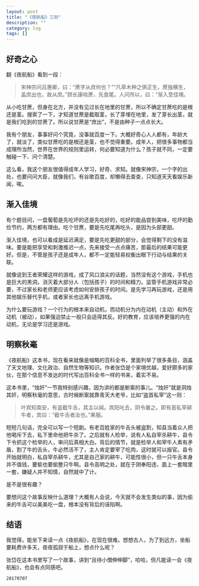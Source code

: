 ```yaml
---
layout: post
title: "《夜航船》三则"
description: ""
category: log
tags: []
---
```


## 好奇之心

翻《夜航船》看到一段：

> 宋神宗问吕惠卿，曰：“蔗字从庶何也？”“凡草木种之俱正生，蔗独横生，盖庶出也，故从庶。”顾长康啖蔗，先食尾。人问所以，曰：“渐入至佳境。

从小吃甘蔗，但身在北方，并没有见过长在地里的甘蔗，所以不确定甘蔗吃的是根还是茎。搜索了一下，才知道甘蔗是截取茎，长了芽埋在地里，发了芽长出茎，就是我们吃到的甘蔗了。所以说甘蔗是“庶出”，不是由种子一点点长大。

我有个朋友，事事好问个究竟，没事就百度一下。大概好奇心人人都有，年龄大了，就淡了，类似甘蔗吃的是根还是茎，也不觉得重要。成年人，把很多事物都当成理所当然，世界在世界的规则里运转，何必要知道为什么？孩子就不同，一定要触碰一下、问个清楚。

这么看，我这个朋友很值得成年人学习，好奇、求知。就像宋神宗，一个字的出处，也要问问大臣，就像我们，有谷歌百度，却懒得去查查，只知道天天看娱乐新闻，唉。

## 渐入佳境


有个题目问，一盘葡萄是先吃坏的还是先吃好的，吃好的能品尝到美味，吃坏的勤俭节约，两方都有理由。吃个甘蔗，要是先吃尾再吃头，是因为头部更甜。

渐入佳境，也可以看成是延迟满足，要是先吃更甜的部分，会觉得剩下的没有滋味。要是能把享受和刺激推迟一点，先来接受一点点痛苦，那最后的结果可能更好。但是，不管是孩子还是成年人，都不一定能轻易权衡出眼下行动与结果的关联。

就像说到王者荣耀这样的游戏，成了风口浪尖的话题，当然没有这个游戏，手机也是巨大的黑洞，消灭着大部分人（包括孩子）的时间和精力。监管手机游戏非常必要，不过家长和老师更应该考虑如何安排孩子的时间。是先学习再玩游戏，还是用其他娱乐替代手机，或者家长也远离手机游戏。

为什么要玩游戏？一个行为的根本来自动机，而动机分为内在动机（主动）和外在动机（被动），如果强迫禁止一般只会适得其反。好的教育，应该培养更强的内在动机，无论是学习还是游戏。

## 明察秋毫

《夜航船》这本书，现在看来就像是缩略的百科全书，里面列举了很多条目，涵盖了天文地理、文化政治、自然生物等知识。作者张岱是个家境优越，爱好颇多的家伙，在那个信息不发达的时代写出百科全书一样的书来，着实不易。

这本书里，“烛奸”一节我特别感兴趣，因为讲的都是断案的事儿。“烛奸”就是洞烛其奸，明察秋毫的意思，古时候断案就靠青天大老爷，比如“盗首私宰”这一则：

> 叶宾知南安，有盗截牛舌，其主以闻。宾阳叱去，阴令屠之。即有首私宰耕牛者，宾曰：“截牛舌者汝也。”果服。

短短几句话，完全可以写一个短剧。有老百姓家的牛舌头被盗割，知县当着众人把他喝斥下去，私下里命他把牛杀了。之后就有人检举，说有人私自宰杀耕牛，县令下令抓这个检举的人，审问后真相大白。背后的情节，就是检举人和宰牛人素有矛盾，割了牛的舌头，牛必然活不了，主人肯定要宰了吃肉，这时就可以报官。县令开始就明白，私自宰杀耕牛，尤其是自己家的耕牛，可能性很小，但一只牛舌本身并不值钱，要偷也要偷整只牛啊。县令高明之处，就在于阴奉阳违，面上一套暗里一套，嫌疑人并不知情，自然就中了计。

是不是很有趣？

要想问这个故事反映什么道理？大概有人会说，今天就不会发生类似的事，因为偷来的牛舌可以美美吃一盘，根本没有背后的诬陷啊。

## 结语

我觉得，能坐下来读一点《夜航船》，在现在很难。想想古人，为了到远方，坐船要耗费许多天，夜夜孤寂于船上，想点什么呢？

张岱在这本书里写了一个故事，讲到“且待小僧伸伸脚”，哈哈，但凡能读一会《夜航船》，也会有点同感吧。

`20170707`
